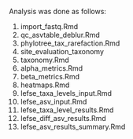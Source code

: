 

Analysis was done as follows:

1. import_fastq.Rmd
2. qc_asvtable_deblur.Rmd
3. phylotree_tax_rarefaction.Rmd
4. site_evaluation_taxonomy
5. taxonomy.Rmd
6. alpha_metrics.Rmd
8. beta_metrics.Rmd
9. heatmaps.Rmd 
10. lefse_taxa_levels_input.Rmd
11. lefse_asv_input.Rmd
12. lefse_taxa_level_results.Rmd
13. lefse_diff_asv_results.Rmd
14. lefse_asv_results_summary.Rmd
